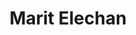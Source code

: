---
title: 'Marit Elechan'
description: 'Marit Elechan is geïnteresseerd  in geschied- en cultuurfilosofie.'
keyword: Schrijver
pseudonym: true
image: avatar.webp
---